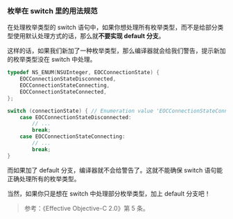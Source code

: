 ### 枚举在 switch 里的用法规范

在处理枚举类型的 switch 语句中，如果你想处理所有枚举类型，而不是给部分类型使用默认处理方式的话，那么就**不要实现 default 分支**。

这样的话，如果我们新加了一种枚举类型，那么编译器就会给我们警告，提示新加的枚举类型没在 switch 中处理。

```objectivec
typedef NS_ENUM(NSUInteger, EOCConnectionState) {
    EOCConnectionStateDisconnected,
    EOCConnectionStateConnecting,
    EOCConnectionStateConnected,
};

switch (connectionState) { // Enumeration value 'EOCConnectionStateConnected' not handled in switch
    case EOCConnectionStateDisconnected:
        // ...
        break;
    case EOCConnectionStateConnecting:
        // ...
        break;
}
```

而如果加了 default 分支，编译器就不会给警告了。这就不能确保 switch 语句能正确处理所有的枚举类型。

当然，如果你只是想在 switch 中处理部分枚举类型，加上 default 分支吧！

> 参考：《Effective Objective-C 2.0》第 5 条。